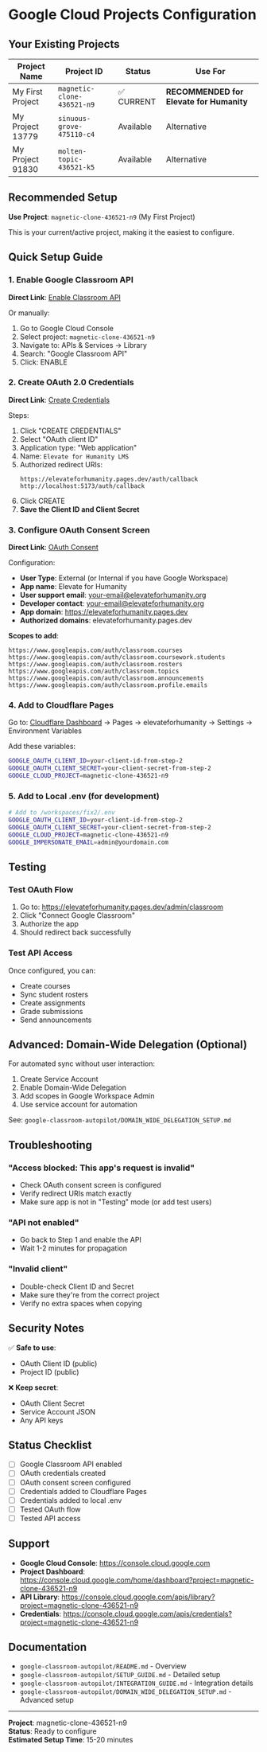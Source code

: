# Google Cloud Projects Configuration

## Your Existing Projects

| Project Name | Project ID | Status | Use For |
|--------------|------------|--------|---------|
| My First Project | `magnetic-clone-436521-n9` | ✅ CURRENT | **RECOMMENDED for Elevate for Humanity** |
| My Project 13779 | `sinuous-grove-475110-c4` | Available | Alternative |
| My Project 91830 | `molten-topic-436521-k5` | Available | Alternative |

## Recommended Setup

**Use Project**: `magnetic-clone-436521-n9` (My First Project)

This is your current/active project, making it the easiest to configure.

## Quick Setup Guide

### 1. Enable Google Classroom API

**Direct Link**: [Enable Classroom API](https://console.cloud.google.com/apis/library/classroom.googleapis.com?project=magnetic-clone-436521-n9)

Or manually:
1. Go to Google Cloud Console
2. Select project: `magnetic-clone-436521-n9`
3. Navigate to: APIs & Services → Library
4. Search: "Google Classroom API"
5. Click: ENABLE

### 2. Create OAuth 2.0 Credentials

**Direct Link**: [Create Credentials](https://console.cloud.google.com/apis/credentials?project=magnetic-clone-436521-n9)

Steps:
1. Click "CREATE CREDENTIALS"
2. Select "OAuth client ID"
3. Application type: "Web application"
4. Name: `Elevate for Humanity LMS`
5. Authorized redirect URIs:
   ```
   https://elevateforhumanity.pages.dev/auth/callback
   http://localhost:5173/auth/callback
   ```
6. Click CREATE
7. **Save the Client ID and Client Secret**

### 3. Configure OAuth Consent Screen

**Direct Link**: [OAuth Consent](https://console.cloud.google.com/apis/credentials/consent?project=magnetic-clone-436521-n9)

Configuration:
- **User Type**: External (or Internal if you have Google Workspace)
- **App name**: Elevate for Humanity
- **User support email**: your-email@elevateforhumanity.org
- **Developer contact**: your-email@elevateforhumanity.org
- **App domain**: https://elevateforhumanity.pages.dev
- **Authorized domains**: elevateforhumanity.pages.dev

**Scopes to add**:
```
https://www.googleapis.com/auth/classroom.courses
https://www.googleapis.com/auth/classroom.coursework.students
https://www.googleapis.com/auth/classroom.rosters
https://www.googleapis.com/auth/classroom.topics
https://www.googleapis.com/auth/classroom.announcements
https://www.googleapis.com/auth/classroom.profile.emails
```

### 4. Add to Cloudflare Pages

Go to: [Cloudflare Dashboard](https://dash.cloudflare.com) → Pages → elevateforhumanity → Settings → Environment Variables

Add these variables:

```bash
GOOGLE_OAUTH_CLIENT_ID=your-client-id-from-step-2
GOOGLE_OAUTH_CLIENT_SECRET=your-client-secret-from-step-2
GOOGLE_CLOUD_PROJECT=magnetic-clone-436521-n9
```

### 5. Add to Local .env (for development)

```bash
# Add to /workspaces/fix2/.env
GOOGLE_OAUTH_CLIENT_ID=your-client-id-from-step-2
GOOGLE_OAUTH_CLIENT_SECRET=your-client-secret-from-step-2
GOOGLE_CLOUD_PROJECT=magnetic-clone-436521-n9
GOOGLE_IMPERSONATE_EMAIL=admin@yourdomain.com
```

## Testing

### Test OAuth Flow
1. Go to: https://elevateforhumanity.pages.dev/admin/classroom
2. Click "Connect Google Classroom"
3. Authorize the app
4. Should redirect back successfully

### Test API Access
Once configured, you can:
- Create courses
- Sync student rosters
- Create assignments
- Grade submissions
- Send announcements

## Advanced: Domain-Wide Delegation (Optional)

For automated sync without user interaction:

1. Create Service Account
2. Enable Domain-Wide Delegation
3. Add scopes in Google Workspace Admin
4. Use service account for automation

See: `google-classroom-autopilot/DOMAIN_WIDE_DELEGATION_SETUP.md`

## Troubleshooting

### "Access blocked: This app's request is invalid"
- Check OAuth consent screen is configured
- Verify redirect URIs match exactly
- Make sure app is not in "Testing" mode (or add test users)

### "API not enabled"
- Go back to Step 1 and enable the API
- Wait 1-2 minutes for propagation

### "Invalid client"
- Double-check Client ID and Secret
- Make sure they're from the correct project
- Verify no extra spaces when copying

## Security Notes

✅ **Safe to use**:
- OAuth Client ID (public)
- Project ID (public)

❌ **Keep secret**:
- OAuth Client Secret
- Service Account JSON
- Any API keys

## Status Checklist

- [ ] Google Classroom API enabled
- [ ] OAuth credentials created
- [ ] OAuth consent screen configured
- [ ] Credentials added to Cloudflare Pages
- [ ] Credentials added to local .env
- [ ] Tested OAuth flow
- [ ] Tested API access

## Support

- **Google Cloud Console**: https://console.cloud.google.com
- **Project Dashboard**: https://console.cloud.google.com/home/dashboard?project=magnetic-clone-436521-n9
- **API Library**: https://console.cloud.google.com/apis/library?project=magnetic-clone-436521-n9
- **Credentials**: https://console.cloud.google.com/apis/credentials?project=magnetic-clone-436521-n9

## Documentation

- `google-classroom-autopilot/README.md` - Overview
- `google-classroom-autopilot/SETUP_GUIDE.md` - Detailed setup
- `google-classroom-autopilot/INTEGRATION_GUIDE.md` - Integration details
- `google-classroom-autopilot/DOMAIN_WIDE_DELEGATION_SETUP.md` - Advanced setup

---

**Project**: magnetic-clone-436521-n9  
**Status**: Ready to configure  
**Estimated Setup Time**: 15-20 minutes  
